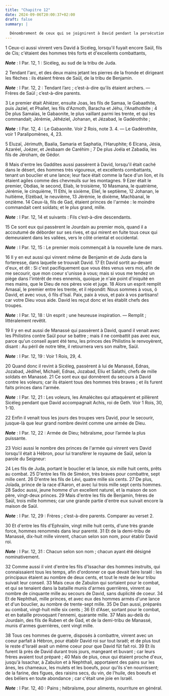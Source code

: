 ```yaml
---
title: "Chapitre 12"
date: 2024-09-06T20:00:37+02:00
draft: false
summary: |
  
  Dénombrement de ceux qui se joignirent à David pendant la persécution de Saül, et de ceux qui vinrent lui déférer la royauté à Hébron, après la mort de ce prince.
---
```



1 Ceux-ci aussi vinrent vers David à Sicéleg, lorsqu'il fuyait encore Saül, fils de Cis; c'étaient des hommes très forts et d'excellents combattants,

***Note*** :  I Par. 12, 1 : Sicéleg, au sud de la tribu de Juda.

2 Tendant l'arc, et des deux mains jetant les pierres de la fronde et dirigeant les flèches : ils étaient frères de Saül, de la tribu de Benjamin.

***Note*** :  I Par. 12, 2 : Tendant l’arc ; c’est-à-dire qu’ils étaient archers. ― Frères de Saül ; c’est-à-dire parents.

3 Le premier était Ahiézer, ensuite Joas, les fils de Samaa, le Gabaathite, puis Jaziel, et Phallet, les fils d'Azmoth, Baracha et Jéhu, l'Anathothite ; 4 De plus Samaïas, le Gabaonite, le plus vaillant parmi les trente, et qui les commandait; Jérémie, Jéhéziel, Johanan, et Jézabad, le Gadérothite ;

***Note*** :  I Par. 12, 4 : Le Gabaonite. Voir 2 Rois, note 3. 4. ― Le Gadérothite, voir 1 Paralipomènes, 4, 23.

5 Eluzaï, Jérimuth, Baalia, Samaria et Saphatia, l'Haruphite; 6 Elcana, Jésia, Azaréel, Joézer, et Jesbaam de Caréhim ; 7 De plus Joéla et Zabadia, les fils de Jéroham, de Gédor.


8 Mais d'entre les Gaddites aussi passèrent à David, lorsqu'il était caché dans le désert, des hommes très vigoureux, et excellents combattants, tenant un bouclier et une lance; leur face était comme la face d'un lion, et ils étaient agiles comme des chevreuils sur les montagnes. 9 Ezer était le premier, Obdias, le second, Eliab, le troisième, 10 Masmana, le quatrième, Jérémie, le cinquième, 11 Ethi, le sixième, Eliel, le septième, 12 Johanan, le huitième, Elzébad, le neuvième, 13 Jérémie, le dixième, Machbanaï, le onzième. 14 Ceux-là, fils de Gad, étaient princes de l'armée : le moindre commandait cent soldats; et le plus grand, mille.

***Note*** :  I Par. 12, 14 et suivants : Fils c’est-à-dire descendants.

15 Ce sont eux qui passèrent le Jourdain au premier mois, quand il a accoutumé de déborder sur ses rives, et qui mirent en fuite tous ceux qui demeuraient dans les vallées, vers le côté oriental et occidental.

***Note*** :  I Par. 12, 15 : Le premier mois commençait à la nouvelle lune de mars.


16 Il y en eut aussi qui vinrent même de Benjamin et de Juda dans la forteresse, dans laquelle se trouvait David. 17 Et David sortit au-devant d'eux, et dit : Si c'est pacifiquement que vous êtes venus vers moi, afin de me secourir, que mon coeur s'unisse à vous; mais si vous me tendez un piège dans l'intérêt de mes ennemis, quoique je n'aie point d'iniquité en mes mains, que le Dieu de nos pères voie et juge. 18 Alors un esprit remplit Amasaï, le premier entre les trente, et il répondit: Nous sommes à vous, ô David, et avec vous, ô fils d'Isaï. Paix, paix à vous, et paix à vos partisans! car votre Dieu vous aide. David les reçut donc et les établit chefs des troupes.

***Note*** :  I Par. 12, 18 : Un esprit ; une heureuse inspiration. ― Remplit ; littéralement revêtit.


19 Il y en eut aussi de Manassé qui passèrent à David, quand il venait avec les Philistins contre Saül pour se battre ; mais il ne combattit pas avec eux, parce qu'un conseil ayant été tenu, les princes des Philistins le renvoyèrent, disant : Au péril de notre tête, il retournera vers son maître, Saül.

***Note*** :  I Par. 12, 19 : Voir 1 Rois, 29, 4.

20 Quand donc il revint à Sicéleg, passèrent à lui de Manassé, Ednas, Jozabad, Jédihel, Michaël, Ednas, Jozabad, Eliu et Salathi, chefs de mille soldats en Manassé. 21 Ce sont eux qui donnèrent du secours à David contre les voleurs; car ils étaient tous des hommes très braves ; et ils furent faits princes dans l'armée.

***Note*** :  I Par. 12, 21 : Les voleurs, les Amalécites qui attaquèrent et pillèrent Sicéleg pendant que David accompagnait Achis, roi de Geth. Voir 1 Rois, 30, 1-10.


22 Enfin il venait tous les jours des troupes vers David, pour le secourir, jusque-là que leur grand nombre devint comme une armée de Dieu.

***Note*** :  I Par. 12, 22 : Armée de Dieu; hébraïsme, pour l’armée la plus puissante.


23 Voici aussi le nombre des princes de l'armée qui vinrent vers David lorsqu'il était à Hébron, pour lui transférer le royaume de Saül, selon la parole du Seigneur:


24 Les fils de Juda, portant le bouclier et la lance, six mille huit cents, prêts au combat. 25 D'entre les fils de Siméon, très braves pour combattre, sept mille cent. 26 D'entre les fils de Lévi, quatre mille six cents. 27 De plus, Joïada, prince de la race d'Aaron, et avec lui trois mille sept cents hommes. 28 Sadoc aussi, jeune homme d'un excellent naturel, et la maison de son père, vingt-deux princes. 29 Mais d'entre les fils de Benjamin, frères de Saül, trois mille hommes; car une grande partie d'entre eux suivait encore la maison de Saül.

***Note*** :  I Par. 12, 29 : Frères ; c’est-à-dire parents. Comparer au verset 2.

30 Et d'entre les fils d'Ephraïm, vingt mille huit cents, d'une très grande force, hommes renommés dans leur parenté. 31 Et de la demi-tribu de Manassé, dix-huit mille vinrent, chacun selon son nom, pour établir David roi.

***Note*** :  I Par. 12, 31 : Chacun selon son nom ; chacun ayant été désigné nominativement.

32 Comme aussi il vint d'entre les fils d'Issachar des hommes instruits, qui connaissaient tous les temps, afin d'ordonner ce que devait faire Israël : les principaux étaient au nombre de deux cents, et tout le reste de leur tribu suivait leur conseil. 33 Mais ceux de Zabulon qui sortaient pour le combat, et qui se tenaient dans la bataille munis d'armes guerrières, vinrent au nombre de cinquante mille au secours de David, sans duplicité de coeur. 34 Et de Nephthali, mille princes, et avec eux des hommes armés d'une lance et d'un bouclier, au nombre de trente-sept mille. 35 De Dan aussi, préparés au combat, vingt-huit mille six cents ; 36 Et d'Aser, sortant pour le combat, et en bataille provoquant l'ennemi, quarante mille. 37 Mais au-delà du Jourdain, des fils de Ruben et de Gad, et de la demi-tribu de Manassé, munis d'armes guerrières, cent vingt mille.


38 Tous ces hommes de guerre, disposés à combattre, vinrent avec un coeur parfait à Hébron, pour établir David roi sur tout Israël; et de plus tout le reste d'Israël avait un même coeur pour que David fût fait roi. 39 Et ils furent là près de David durant trois jours, mangeant et buvant ; car leurs frères avaient tout préparé ; 40 Mais de plus, ceux qui étaient proche d'eux, jusqu'à Issachar, à Zabulon et à Nephthali, apportaient des pains sur les ânes, les chameaux, les mulets et les boeufs, pour qu'ils s'en nourrissent; de la farine, des figues, des raisins secs, du vin, de l'huile, des boeufs et des béliers en toute abondance ; car c'était une joie en Israël.

***Note*** :  I Par. 12, 40 : Pains ; hébraïsme, pour aliments, nourriture en général.

